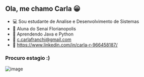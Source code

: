 ## Ola, me chamo Carla 😀

- 💻 Sou estudante de Analise e Desenvolvimento de Sistemas 
- 🏢 Aluna do Senai Florianopolis
- 📕 Aprendendo Java e Python 
- 📧 c.carlafranchi@gmail.com 
- 📌 https://www.linkedin.com/in/carla-r-966458187/ 

### Procuro estagio :)

![image](https://user-images.githubusercontent.com/100912030/179171513-b6dd2f35-f3c2-4dfd-9577-79f68c63bade.png)
